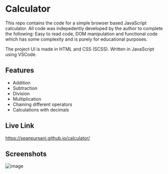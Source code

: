 # Calculator

This repo contains the code for a simple browser based JavaScript calculator. All code was indepedently developed by the author to complete the following: Easy to read code, DOM manipulation and functional code which has some complexity and is purely for educational purposes.

The project UI is made in HTML and CSS (SCSS).
Written in JavaScript using VSCode.


## Features

- Addition
- Subtraction
- Division
- Multiplication
- Chaining different operators
- Calculations with decimals

## Live Link 

https://seanpursani.github.io/calculator/

## Screenshots

![image](https://user-images.githubusercontent.com/80466250/163978971-db129e63-ef28-41db-a795-898b68abf520.png)
